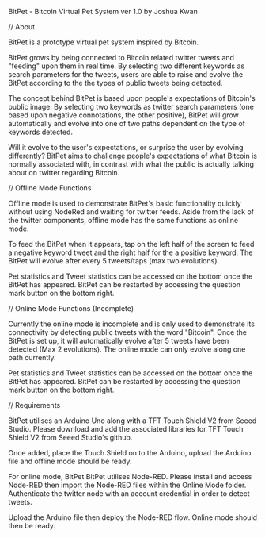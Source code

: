 BitPet - Bitcoin Virtual Pet System ver 1.0 
by Joshua Kwan



// About

BitPet is a prototype virtual pet system inspired by Bitcoin.

BitPet grows by being connected to Bitcoin related twitter tweets and "feeding" upon them in real time. By selecting two different keywords as search parameters for the tweets, users are able to raise and evolve the BitPet according to the the types of public tweets being detected.

The concept behind BitPet is based upon people's expectations of Bitcoin's public image. By selecting two keywords as twitter search parameters (one based upon negative connotations, the other positive), BitPet will grow automatically and evolve into one of two paths dependent on the type of keywords detected. 

Will it evolve to the user's expectations, or surprise the user by evolving differently? BitPet aims to challenge people's expectations of what Bitcoin is normally associated with, in contrast with what the public is actually talking about on twitter regarding Bitcoin.



// Offline Mode Functions

Offline mode is used to demonstrate BitPet's basic functionality quickly without using NodeRed and waiting for twitter feeds. Aside from the lack of the twitter components, offline mode has the same functions as online mode.

To feed the BitPet when it appears, tap on the left half of the screen to feed a negative keyword tweet and the right half for the a positive keyword. The BitPet will evolve after every 5 tweets/taps (max two evolutions).

Pet statistics and Tweet statistics can be accessed on the bottom once the BitPet has appeared. BitPet can be restarted by accessing the question mark button on the bottom right.



// Online Mode Functions (Incomplete)

Currently the online mode is incomplete and is only used to demonstrate its connectivity by detecting public tweets with the word "Bitcoin". Once the BitPet is set up, it will automatically evolve after 5 tweets have been detected (Max 2 evolutions). The online mode can only evolve along one path currently.

Pet statistics and Tweet statistics can be accessed on the bottom once the BitPet has appeared. BitPet can be restarted by accessing the question mark button on the bottom right.



// Requirements

BitPet utilises an Arduino Uno along with a TFT Touch Shield V2 from Seeed Studio. Please download and add the associated libraries for TFT Touch Shield V2 from Seeed Studio's github.

Once added, place the Touch Shield on to the Arduino, upload the Arduino file and offline mode should be ready.

For online mode, BitPet BitPet utilises Node-RED. Please install and access Node-RED then import the Node-RED files within the Online Mode folder. Authenticate the twitter node with an account credential in order to detect tweets.

Upload the Arduino file then deploy the Node-RED flow. Online mode should then be ready.
